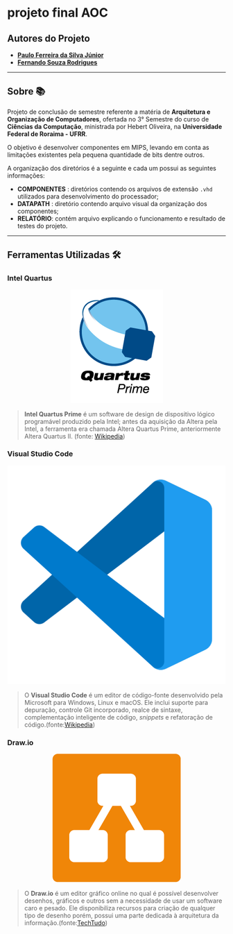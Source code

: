 # projeto final AOC

## Autores do Projeto

* [**Paulo Ferreira da Silva Júnior**](https://github.com/juniorrkcm)
* [**Fernando Souza Rodrigues**](https://github.com/fernando124655)
---
## Sobre 📚
Projeto de conclusão de semestre referente a matéria de **Arquitetura e Organização de Computadores**, ofertada no 3° Semestre do curso de **Ciências da Computação**, ministrada por Hebert Oliveira, na **Universidade Federal de Roraima - UFRR**.

O objetivo é desenvolver componentes em MIPS, levando em conta as limitações existentes pela pequena quantidade de bits dentre outros.

A organização dos diretórios é a seguinte e cada um possui as seguintes informações:
* **COMPONENTES** : diretórios contendo os arquivos de extensão `.vhd` utilizados para desenvolvimento do processador;
* **DATAPATH** : diretório contendo arquivo visual da organização dos componentes;
* **RELATÓRIO**: contém arquivo explicando o funcionamento e resultado de testes do projeto.

---
## Ferramentas Utilizadas 🛠
### Intel Quartus
<p align='center'>
<img src="https://github.com/juniorrkcm/AOC_PAULO-FERNANDO_UFRR_LabCircuitos_2022/blob/main/IMAGENS/Quartus_prime_icon.png">
</p>

> **Intel Quartus Prime** é um software de design de dispositivo lógico programável produzido pela Intel; antes da aquisição da Altera pela Intel, a ferramenta era chamada Altera Quartus Prime, anteriormente Altera Quartus II. (fonte: [Wikipedia](https://en.wikipedia.org/wiki/Intel_Quartus_Prime))

### Visual Studio Code

<p align='center'>
<img src="https://github.com/juniorrkcm/AOC_PAULO-FERNANDO_UFRR_LabCircuitos_2022/blob/main/IMAGENS/file_type_vscode_icon_130084.png">
</p>

> O **Visual Studio Code** é um editor de código-fonte desenvolvido pela Microsoft para Windows, Linux e macOS. Ele inclui suporte para depuração, controle Git incorporado, realce de sintaxe, complementação inteligente de código, *snippets* e refatoração de código.(fonte:[Wikipedia](https://pt.wikipedia.org/wiki/Visual_Studio_Code))

### Draw.io

<p align='center'>
<img src="https://github.com/juniorrkcm/AOC_PAULO-FERNANDO_UFRR_LabCircuitos_2022/blob/main/IMAGENS/drawio_logo_RGB_symbol_large.png">
</p>

>O **Draw.io** é um editor gráfico online no qual é possível desenvolver desenhos, gráficos e outros sem a necessidade de usar um software caro e pesado. Ele disponibiliza recursos para criação de qualquer tipo de desenho porém, possui uma parte dedicada à arquitetura da informação.(fonte:[TechTudo](https://www.techtudo.com.br/tudo-sobre/drawio.html))